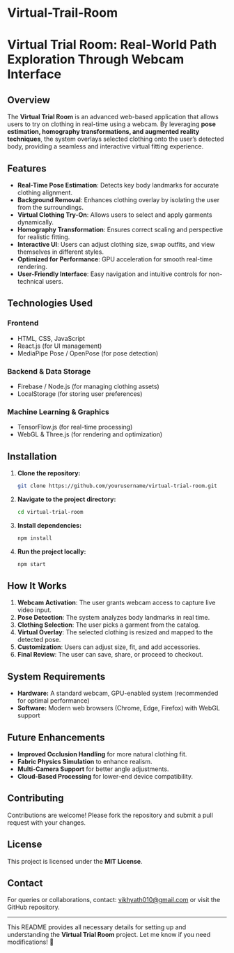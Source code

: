 # Virtual-Trail-Room
# Virtual Trial Room: Real-World Path Exploration Through Webcam Interface

## Overview
The **Virtual Trial Room** is an advanced web-based application that allows users to try on clothing in real-time using a webcam. By leveraging **pose estimation, homography transformations, and augmented reality techniques**, the system overlays selected clothing onto the user’s detected body, providing a seamless and interactive virtual fitting experience.

## Features
- **Real-Time Pose Estimation**: Detects key body landmarks for accurate clothing alignment.
- **Background Removal**: Enhances clothing overlay by isolating the user from the surroundings.
- **Virtual Clothing Try-On**: Allows users to select and apply garments dynamically.
- **Homography Transformation**: Ensures correct scaling and perspective for realistic fitting.
- **Interactive UI**: Users can adjust clothing size, swap outfits, and view themselves in different styles.
- **Optimized for Performance**: GPU acceleration for smooth real-time rendering.
- **User-Friendly Interface**: Easy navigation and intuitive controls for non-technical users.

## Technologies Used
### **Frontend**
- HTML, CSS, JavaScript
- React.js (for UI management)
- MediaPipe Pose / OpenPose (for pose detection)

### **Backend & Data Storage**
- Firebase / Node.js (for managing clothing assets)
- LocalStorage (for storing user preferences)

### **Machine Learning & Graphics**
- TensorFlow.js (for real-time processing)
- WebGL & Three.js (for rendering and optimization)

## Installation
1. **Clone the repository:**
   ```bash
   git clone https://github.com/yourusername/virtual-trial-room.git
   ```
2. **Navigate to the project directory:**
   ```bash
   cd virtual-trial-room
   ```
3. **Install dependencies:**
   ```bash
   npm install
   ```
4. **Run the project locally:**
   ```bash
   npm start
   ```

## How It Works
1. **Webcam Activation**: The user grants webcam access to capture live video input.
2. **Pose Detection**: The system analyzes body landmarks in real time.
3. **Clothing Selection**: The user picks a garment from the catalog.
4. **Virtual Overlay**: The selected clothing is resized and mapped to the detected pose.
5. **Customization**: Users can adjust size, fit, and add accessories.
6. **Final Review**: The user can save, share, or proceed to checkout.

## System Requirements
- **Hardware:** A standard webcam, GPU-enabled system (recommended for optimal performance)
- **Software:** Modern web browsers (Chrome, Edge, Firefox) with WebGL support

## Future Enhancements
- **Improved Occlusion Handling** for more natural clothing fit.
- **Fabric Physics Simulation** to enhance realism.
- **Multi-Camera Support** for better angle adjustments.
- **Cloud-Based Processing** for lower-end device compatibility.

## Contributing
Contributions are welcome! Please fork the repository and submit a pull request with your changes.

## License
This project is licensed under the **MIT License**.

## Contact
For queries or collaborations, contact: vikhyath010@gmail.com or visit the GitHub repository.

---
This README provides all necessary details for setting up and understanding the **Virtual Trial Room** project. Let me know if you need modifications! 🚀
